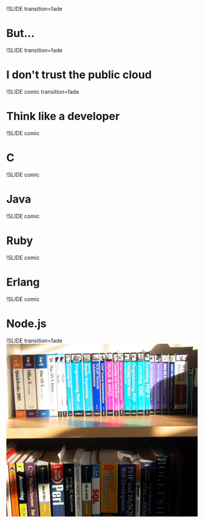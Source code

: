!SLIDE transition=fade
# But...

!SLIDE transition=fade
# I don't trust the public cloud

!SLIDE comic transition=fade
# Think like a developer

!SLIDE comic
# C

!SLIDE comic
# Java

!SLIDE comic
# Ruby

!SLIDE comic
# Erlang

!SLIDE comic
# Node.js

!SLIDE transition=fade
![background](book.jpg)
